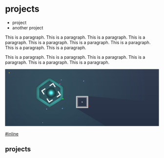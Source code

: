 # projects

- project
- another project

This is a paragraph. This is a paragraph. This is a paragraph. This is a paragraph.
This is a paragraph.
This is a paragraph. This is a paragraph. This is a paragraph. This is a paragraph.

This is a paragraph. This is a paragraph. This is a paragraph. This is a paragraph.
This is a paragraph.
This is a paragraph.

![](./img/surface/shine.png)

[#inline](./md/test-post-1.md)

## projects

